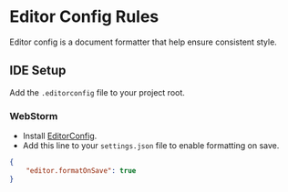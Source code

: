 # Editor Config Rules

Editor config is a document formatter that help ensure consistent style.

## IDE Setup

Add the `.editorconfig` file to your project root.

### WebStorm

   * Install [EditorConfig](https://marketplace.visualstudio.com/items?itemName=EditorConfig.EditorConfig).
   * Add this line to your `settings.json` file to enable formatting on save.

   ```json
   {
       "editor.formatOnSave": true
   }
   ```
